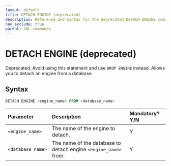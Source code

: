 ```yaml
---
layout: default
title: DETACH ENGINE (deprecated)
description: Reference and syntax for the deprecated DETACH ENGINE command.
nav_exclude: true
parent: SQL commands
---
```


# DETACH ENGINE (deprecated)

Deprecated. Avoid using this statement and use `DROP ENGINE` instead. Allows you to detach an engine from a database.

## Syntax

```sql
DETACH ENGINE <engine_name> FROM <database_name>
```

| Parameter         | Description                                                     | Mandatory? Y/N |
| :----------------- | :--------------------------------------------------------------- | :-------------- |
| `<engine_name>`   | The name of the engine to detach.                               | Y              |
| `<database_name>` | The name of the database to detach engine `<engine_name>` from. | Y              |
